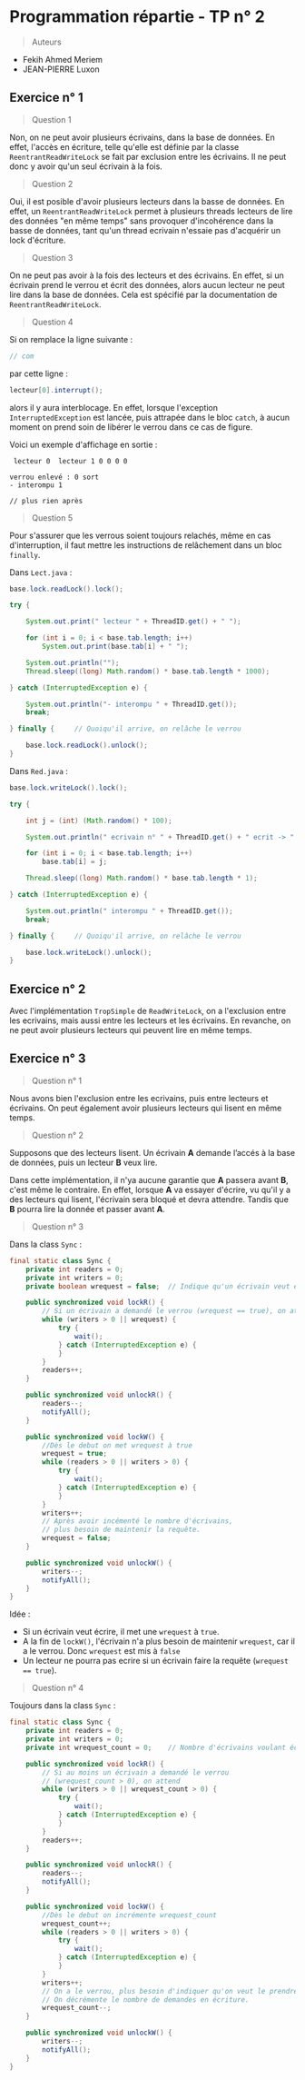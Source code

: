 
# Programmation répartie -  TP n° 2 #

> Auteurs

- Fekih Ahmed Meriem
- JEAN-PIERRE Luxon

## Exercice n° 1 ##

> Question 1

Non, on ne peut avoir plusieurs écrivains, dans la base de données.
En effet, l'accès en écriture, telle qu'elle est définie
par la classe ```ReentrantReadWriteLock``` se fait par exclusion entre les écrivains.
Il ne peut donc y avoir qu'un seul écrivain à la fois.

> Question 2

Oui, il est posible d'avoir plusieurs lecteurs dans la basse de données.
En effet, un ```ReentrantReadWriteLock``` permet à plusieurs threads lecteurs de lire des données
"en même temps" sans provoquer d'incohérence dans la basse de données, tant qu'un thread ecrivain
n'essaie pas d'acquérir un lock d'écriture.

> Question 3

On ne peut pas avoir à la fois des lecteurs et des écrivains. En effet, si un écrivain
prend le verrou et écrit des données, alors aucun lecteur ne peut lire dans la base de données.
Cela est spécifié par la documentation de ```ReentrantReadWriteLock```.

> Question 4

Si on remplace la ligne suivante :

```java
// com
```

par cette ligne :

```java
lecteur[0].interrupt();
```

alors il y aura interblocage.
En effet, lorsque l'exception ```InterruptedException``` est lancée, puis attrapée
dans le bloc ```catch```, à aucun moment on prend soin de libérer le verrou dans ce cas de figure.

Voici un exemple d'affichage en sortie :

```
 lecteur 0  lecteur 1 0 0 0 0

verrou enlevé : 0 sort
- interompu 1

// plus rien après
```

> Question 5

Pour s'assurer que les verrous soient toujours relachés, même en cas d'interruption,
il faut mettre les instructions de relâchement dans un bloc ```finally```.

Dans ```Lect.java``` :

```java
base.lock.readLock().lock();

try {

	System.out.print(" lecteur " + ThreadID.get() + " ");

	for (int i = 0; i < base.tab.length; i++)
		System.out.print(base.tab[i] + " ");

	System.out.println("");
	Thread.sleep((long) Math.random() * base.tab.length * 1000);

} catch (InterruptedException e) {

	System.out.println("- interompu " + ThreadID.get());
	break;

} finally {     // Quoiqu'il arrive, on relâche le verrou

	base.lock.readLock().unlock();
}
```

Dans ```Red.java``` :

```java
base.lock.writeLock().lock();

try {

	int j = (int) (Math.random() * 100);

	System.out.println(" ecrivain n° " + ThreadID.get() + " ecrit -> " + j);

	for (int i = 0; i < base.tab.length; i++)
		base.tab[i] = j;

	Thread.sleep((long) Math.random() * base.tab.length * 1);

} catch (InterruptedException e) {

	System.out.println(" interompu " + ThreadID.get());
	break;

} finally {     // Quoiqu'il arrive, on relâche le verrou

	base.lock.writeLock().unlock();
}
```


## Exercice n° 2 ##

Avec l'implémentation ```TropSimple``` de ```ReadWriteLock```, on a l'exclusion
entre les ecrivains, mais aussi entre les lecteurs et les écrivains.
En revanche, on ne peut avoir plusieurs lecteurs qui peuvent lire en même temps.


## Exercice n° 3 ##

> Question n° 1

Nous avons bien l'exclusion entre les ecrivains, puis entre lecteurs et écrivains.
On peut également avoir plusieurs lecteurs qui lisent en même temps.

> Question n° 2

Supposons que des lecteurs lisent. Un écrivain **A** demande l’accés à la base de données,
puis un lecteur **B** veux lire.

Dans cette implémentation, il n'ya aucune garantie que **A** passera avant **B**,
c'est même le contraire. En effet, lorsque **A** va essayer d'écrire, vu qu'il y a
des lecteurs qui lisent, l'écrivain sera bloqué et devra attendre. Tandis que **B**
pourra lire la donnée et passer avant **A**.

> Question n° 3

Dans la class ```Sync``` :

```java
final static class Sync {
	private int readers = 0;
	private int writers = 0;
	private boolean wrequest = false;  // Indique qu'un écrivain veut écrire

	public synchronized void lockR() {
        // Si un écrivain a demandé le verrou (wrequest == true), on attend
        while (writers > 0 || wrequest) {
			try {
				wait();
			} catch (InterruptedException e) {
			}
		}
		readers++;
	}

	public synchronized void unlockR() {
		readers--;
		notifyAll();
	}

	public synchronized void lockW() {
        //Dès le debut on met wrequest à true
		wrequest = true;
		while (readers > 0 || writers > 0) {
			try {
				wait();
			} catch (InterruptedException e) {
			}
		}
		writers++;
        // Après avoir incémenté le nombre d'écrivains,
        // plus besoin de maintenir la requête.
		wrequest = false;
	}

	public synchronized void unlockW() {
		writers--;
		notifyAll();
	}
}
```

Idée :

- Si un écrivain veut écrire, il met une ```wrequest``` à ```true```.
- A la fin de ```lockW()```, l'écrivain n'a plus besoin de maintenir ```wrequest```,
car il a le verrou. Donc ```wrequest``` est mis à ```false```
- Un lecteur ne pourra pas ecrire si un écrivain faire la requête (```wrequest == true```).


> Question n° 4

Toujours dans la class ```Sync``` :

```java
final static class Sync {
	private int readers = 0;
	private int writers = 0;
	private int wrequest_count = 0;    // Nombre d'écrivains voulant écrire

	public synchronized void lockR() {
        // Si au moins un écrivain a demandé le verrou
        // (wrequest_count > 0), on attend
		while (writers > 0 || wrequest_count > 0) {
			try {
				wait();
			} catch (InterruptedException e) {
			}
		}
		readers++;
	}

	public synchronized void unlockR() {
		readers--;
		notifyAll();
	}

	public synchronized void lockW() {
        //Dès le debut on incrémente wrequest_count
		wrequest_count++;
		while (readers > 0 || writers > 0) {
			try {
				wait();
			} catch (InterruptedException e) {
			}
		}
		writers++;
        // On a le verrou, plus besoin d'indiquer qu'on veut le prendre.
        // On décrémente le nombre de demandes en écriture.
		wrequest_count--;
	}

	public synchronized void unlockW() {
		writers--;
		notifyAll();
	}
}
```
